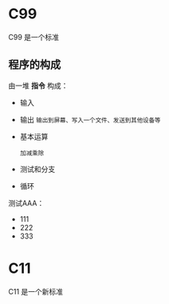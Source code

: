 # C99 #

C99 是一个标准

程序的构成
----------

由一堆 **指令** 构成：

  - 输入
  - 输出
    `输出到屏幕、写入一个文件、发送到其他设备等`
    
  - 基本运算
  
    `加减乘除`
  
  - 测试和分支
  - 循环

测试AAA：
  - 111
  - 222
  - 333


# C11 #

C11 是一个新标准

